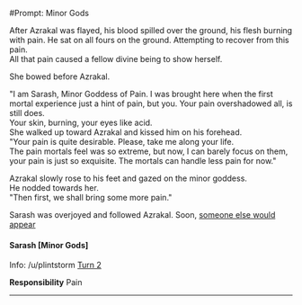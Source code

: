 #Prompt: Minor Gods

After Azrakal was flayed, his blood spilled over the ground, his flesh burning with pain. He sat on all fours on the ground. Attempting to recover from this pain.   
All that pain caused a fellow divine being to show herself.

She bowed before Azrakal.

"I am Sarash, Minor Goddess of Pain. I was brought here when the first mortal experience just a hint of pain, but you. Your pain overshadowed all, is still does.  
Your skin, burning, your eyes like acid.  
She walked up toward Azrakal and kissed him on his forehead.  
"Your pain is quite desirable. Please, take me along your life.  
The pain mortals feel was so extreme, but now, I can barely focus on them, your pain is just so exquisite. The mortals can handle less pain for now."

Azrakal slowly rose to his feet and gazed on the minor goddess.  
He nodded towards her.  
"Then first, we shall bring some more pain."

Sarash was overjoyed and followed Azrakal. Soon, [someone else would appear](https://www.reddit.com/r/GodhoodWB/comments/fpv868/endless_pantheon_turn_2/flnib5u/)

#### Sarash [Minor Gods]

Info: /u/plintstorm [Turn 2](https://www.reddit.com/r/GodhoodWB/comments/fpv868/endless_pantheon_turn_2/fln8poy/)

**Responsibility** Pain

---